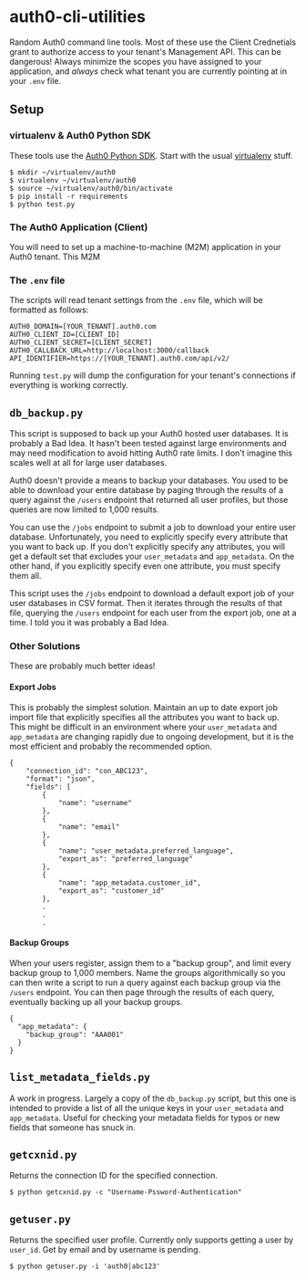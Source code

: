 # auth0-cli-utilities
Random Auth0 command line tools. Most of these use the Client Crednetials
grant to authorize access to your tenant's Management API. This can be
dangerous! Always minimize the scopes you have assigned to your application,
and *always* check what tenant you are currently pointing at in your `.env`
file.

## Setup

### virtualenv & Auth0 Python SDK
These tools use the [Auth0 Python SDK](https://github.com/auth0/auth0-python).
Start with the usual [virtualenv](https://virtualenv.pypa.io/en/latest/#)
stuff.

```
$ mkdir ~/virtualenv/auth0
$ virtualenv ~/virtualenv/auth0
$ source ~/virtualenv/auth0/bin/activate
$ pip install -r requirements
$ python test.py
```

### The Auth0 Application (Client)

You will need to set up a machine-to-machine (M2M) application in your Auth0
tenant. This M2M
### The `.env` file

The scripts will read tenant settings from the `.env` file, which will be
formatted as follows:

```
AUTH0_DOMAIN=[YOUR_TENANT].auth0.com
AUTH0_CLIENT_ID=[CLIENT_ID]
AUTH0_CLIENT_SECRET=[CLIENT_SECRET]
AUTH0_CALLBACK_URL=http://localhost:3000/callback
API_IDENTIFIER=https://[YOUR_TENANT].auth0.com/api/v2/
```

Running `test.py` will dump the configuration for your tenant's connections if
everything is working correctly.

## `db_backup.py`

This script is supposed to back up your Auth0 hosted user databases. It is
probably a Bad Idea. It hasn't been tested against large environments and may
need modification to avoid hitting Auth0 rate limits. I don't imagine this
scales well at all for large user databases.

Auth0 doesn't provide a means to backup your databases. You used to be able to
download your entire database by paging through the results of a query against
the `/users` endpoint that returned all user profiles, but those queries are
now limited to 1,000 results.

You can use the `/jobs` endpoint to submit a job to download your entire user
database. Unfortunately, you need to explicitly specify every attribute that
you want to back up. If you don't explicitly specify any attributes, you will
get a default set that excludes your `user_metadata` and `app_metadata`. On the
other hand, if you explicitly specify even one attribute, you must specify them
all.

This script uses the `/jobs` endpoint to download a default export job of your
user databases in CSV format. Then it iterates through the results of that
file, querying the `/users` endpoint for each user from the export job, one at
a time. I told you it was probably a Bad Idea.

### Other Solutions

These are probably much better ideas!

#### Export Jobs

This is probably the simplest solution. Maintain an up to date export job
import file that explicitly specifies all the attributes you want to back up.
This might be difficult in an environment where your `user_metadata` and
`app_metadata` are changing rapidly due to ongoing development, but it is the
most efficient and probably the recommended option.

```
{
    "connection_id": "con_ABC123",
    "format": "json",
    "fields": [
        {
            "name": "username"
        },
        {
            "name": "email"
        },
        {
            "name": "user_metadata.preferred_language",
            "export_as": "preferred_language"
        },
        {
            "name": "app_metadata.customer_id",
            "export_as": "customer_id"
        },
        .
        .
        .
```

#### Backup Groups

When your users register, assign them to a "backup group", and limit every
backup group to 1,000 members. Name the groups algorithmically so you can then
write a script to run a query against each backup group via the `/users`
endpoint. You can then page through the results of each query, eventually
backing up all your backup groups.

```
{
  "app_metadata": {
    "backup_group": "AAA001"
  }
}
```

## `list_metadata_fields.py`

A work in progress. Largely a copy of the `db_backup.py` script, but this one
is intended to provide a list of all the unique keys in your `user_metadata`
and `app_metadata`. Useful for checking your metadata fields for typos or new
fields that someone has snuck in.

## `getcxnid.py`

Returns the connection ID for the specified connection.

```
$ python getcxnid.py -c "Username-Pssword-Authentication"
```

## `getuser.py`

Returns the specified user profile. Currently only supports getting a user by
`user_id`. Get by email and by username is pending.

```
$ python getuser.py -i 'auth0|abc123'
```
